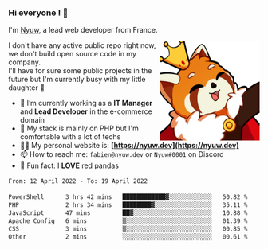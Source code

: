 ### Hi everyone ! 👋

I'm <a href="https://nyuw.dev" target="_blank">Nyuw</a>, a lead web developer from France.

<img align="right" title="Nyuw King Picture" alt="Nyuw King Picture" src="https://raw.githubusercontent.com/Nyuwb/Nyuwb/main/nyuwKING.png" width="200px" height="200px" />

I don't have any active public repo right now, we don't build open source code in my company.<br/>
I'll have for sure some public projects in the future but I'm currently busy with my little daughter 👶

- 🔭 I’m currently working as a **IT Manager** and **Lead Developer** in the e-commerce domain
- 🌱 My stack is mainly on PHP but I'm comfortable with a lot of techs
- 👨‍💻 My personal website is: **[https://nyuw.dev](https://nyuw.dev)**
- 📫 How to reach me: `fabien@nyuw.dev` or `Nyuw#0001` on Discord
- 🐼 Fun fact: I **LOVE** red pandas 

<!--START_SECTION:waka-->

```text
From: 12 April 2022 - To: 19 April 2022

PowerShell      3 hrs 42 mins   ████████████▓░░░░░░░░░░░░   50.82 %
PHP             2 hrs 34 mins   ████████▓░░░░░░░░░░░░░░░░   35.11 %
JavaScript      47 mins         ██▓░░░░░░░░░░░░░░░░░░░░░░   10.88 %
Apache Config   6 mins          ▒░░░░░░░░░░░░░░░░░░░░░░░░   01.39 %
CSS             3 mins          ▒░░░░░░░░░░░░░░░░░░░░░░░░   00.85 %
Other           2 mins          ░░░░░░░░░░░░░░░░░░░░░░░░░   00.61 %
```

<!--END_SECTION:waka-->